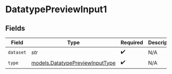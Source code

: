 # DatatypePreviewInput1


## Fields

| Field                                                                    | Type                                                                     | Required                                                                 | Description                                                              |
| ------------------------------------------------------------------------ | ------------------------------------------------------------------------ | ------------------------------------------------------------------------ | ------------------------------------------------------------------------ |
| `dataset`                                                                | *str*                                                                    | :heavy_check_mark:                                                       | N/A                                                                      |
| `type`                                                                   | [models.DatatypePreviewInputType](../models/datatypepreviewinputtype.md) | :heavy_check_mark:                                                       | N/A                                                                      |